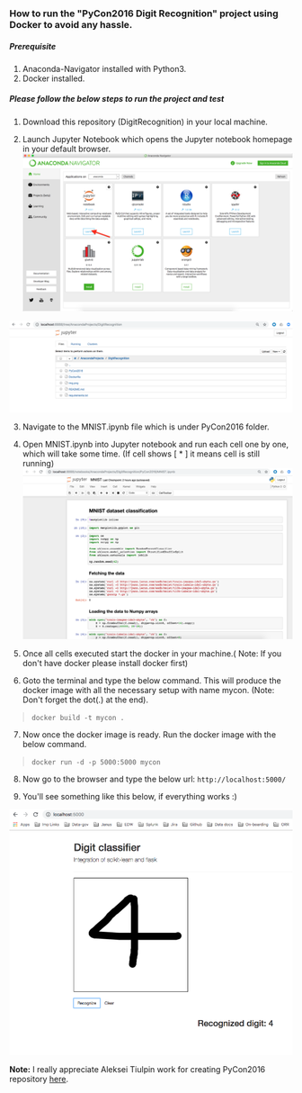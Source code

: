 ### How to run the "PyCon2016 Digit Recognition" project using Docker to avoid any hassle.

##### Prerequisite
1. Anaconda-Navigator installed with Python3.
2. Docker installed.

##### Please follow the below steps to run the project and test
1. Download this repository (DigitRecognition) in your local machine.

2. Launch Jupyter Notebook which opens the Jupyter notebook homepage in your default browser.
![ ](https://raw.githubusercontent.com/rajeshwerkushwaha/DigitRecognition/master/img2.png)

![ ](https://raw.githubusercontent.com/rajeshwerkushwaha/DigitRecognition/master/img3.png)

3. Navigate to the MNIST.ipynb file which is under PyCon2016 folder.

4. Open MNIST.ipynb into Jupyter notebook and run each cell one by one, which will take some time. (If cell shows [ * ] it means cell is still running)
![ ](https://raw.githubusercontent.com/rajeshwerkushwaha/DigitRecognition/master/img1.png)

5. Once all cells executed start the docker in your machine.( Note: If you don't have docker please install docker first)

6. Goto the terminal and type the below command. This will produce the docker image with all the necessary setup with name mycon. (Note: Don't forget the dot(.) at the end).
> `docker build -t mycon .`

7. Now once the docker image is ready. Run the docker image with the below command.
> `docker run -d -p 5000:5000 mycon`

8. Now go to the browser and type the below url:
   `http://localhost:5000/`

9. You'll see something like this below, if everything works :)

![ ](https://raw.githubusercontent.com/rajeshwerkushwaha/DigitRecognition/master/img.png)

**Note:** I really appreciate Aleksei Tiulpin work for creating PyCon2016 repository [here](https://github.com/lext/PyCon2016). 
